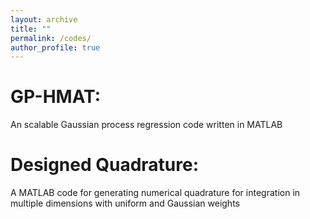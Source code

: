 ```yaml
---
layout: archive
title: ""
permalink: /codes/
author_profile: true
---
```


GP-HMAT: 
==========
An scalable Gaussian process regression code written in MATLAB 

Designed Quadrature:  
==========
A MATLAB code for generating numerical quadrature for integration in multiple dimensions with uniform and Gaussian weights


